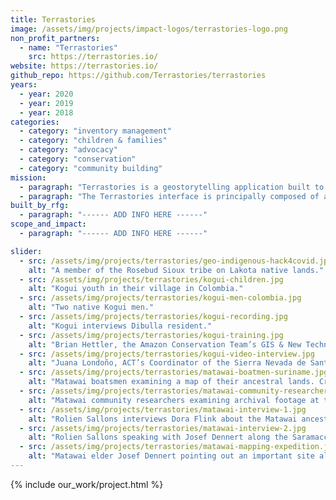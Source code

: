 ```yaml
---
title: Terrastories
image: /assets/img/projects/impact-logos/terrastories-logo.png
non_profit_partners:
  - name: "Terrastories"
    src: https://terrastories.io/
website: https://terrastories.io/
github_repo: https://github.com/Terrastories/terrastories
years:
  - year: 2020
  - year: 2019
  - year: 2018
categories:
  - category: "inventory management"
  - category: "children & families"
  - category: "advocacy"
  - category: "conservation"
  - category: "community building"
mission:
  - paragraph: "Terrastories is a geostorytelling application built to enable indigenous and other local communities to locate and map their own oral storytelling traditions about places of significant meaning or value to them. Community members can add places and stories through a user-friendly interface, and make decisions about designating certain stories as private or restricted. It is a dockerized Rails app that uses Mapbox to help users locate content geographically on an interactive map. Terrastories is designed to be entirely offline-compatible, so that remote communities can access the application entirely without needing internet connectivity."
  - paragraph: "The Terrastories interface is principally composed of an interactive map and a sidebar with media content. Users can explore the map and click on activated points to see the stories associated with those points. Alternatively, users can interact with the sidebar and click on stories to see where in the landscape these narratives took place. Through an administrative back end, users can also add, edit, and remove stories, or set them as restricted so that they are viewable only with a special login. Users can design and customize the content of the interactive map entirely, and the interface itself is customizable with a color scheme and design reflecting the style of the community."
built_by_rfg:
  - paragraph: "------ ADD INFO HERE ------"
scope_and_impact:
  - paragraph: "------ ADD INFO HERE ------"

slider:
  - src: /assets/img/projects/terrastories/geo-indigenous-hack4covid.jpg
    alt: "A member of the Rosebud Sioux tribe on Lakota native lands."
  - src: /assets/img/projects/terrastories/kogui-children.jpg
    alt: "Kogui youth in their village in Colombia."
  - src: /assets/img/projects/terrastories/kogui-men-colombia.jpg
    alt: "Two native Kogui men."
  - src: /assets/img/projects/terrastories/kogui-recording.jpg
    alt: "Kogui interviews Dibulla resident."
  - src: /assets/img/projects/terrastories/kogui-training.jpg
    alt: "Brian Hettler, the Amazon Conservation Team’s GIS & New Technologies Manager conducts training on oral histories equipment."
  - src: /assets/img/projects/terrastories/kogui-video-interview.jpg
    alt: "Juana Londoño, ACT’s Coordinator of the Sierra Nevada de Santa Marta Program recording an oral histories interview."
  - src: /assets/img/projects/terrastories/matawai-boatmen-suriname.jpg
    alt: "Matawai boatsmen examining a map of their ancestral lands. Credit: Mirjam Gommers"
  - src: /assets/img/projects/terrastories/matawai-community-researchers.jpg
    alt: "Matawai community researchers examining archival footage at the Smithsonian National Anthropology Archives along with staff and anthropologist Edward C. Green. Credit: Judith Andrews"
  - src: /assets/img/projects/terrastories/matawai-interview-1.jpg
    alt: "Rolien Sallons interviews Dora Flink about the Matawai ancestral lands in the village of Boslanti. Credit: Rudo Kemper"
  - src: /assets/img/projects/terrastories/matawai-interview-2.jpg
    alt: "Rolien Sallons speaking with Josef Dennert along the Saramacca River. Credit: Rafael Jantz"
  - src: /assets/img/projects/terrastories/matawai-mapping-expedition.jpg
    alt: "Matawai elder Josef Dennert pointing out an important site along the Saramacca River during a mapping expedition. Credit: Rudo Kemper"
---
```


{% include our_work/project.html %}
